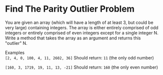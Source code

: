 # Find The Parity Outlier Problem

You are given an array (which will have a length of at least 3, but could be very large) containing integers. The array is either entirely comprised of odd integers or entirely comprised of even integers except for a single integer N. Write a method that takes the array as an argument and returns this "outlier" N.

Examples<br>
```[2, 4, 0, 100, 4, 11, 2602, 36]```
Should return: ```11``` (the only odd number)

```[160, 3, 1719, 19, 11, 13, -21]```
Should return: ```160``` (the only even number)